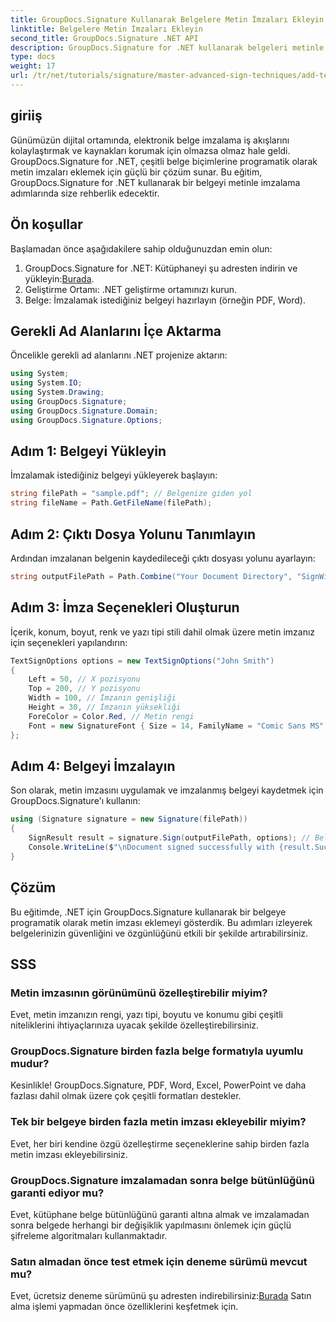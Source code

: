 ```yaml
---
title: GroupDocs.Signature Kullanarak Belgelere Metin İmzaları Ekleyin
linktitle: Belgelere Metin İmzaları Ekleyin
second_title: GroupDocs.Signature .NET API
description: GroupDocs.Signature for .NET kullanarak belgeleri metinle nasıl imzalayacağınızı öğrenin. Metin imzalarını program aracılığıyla eklemek için adım adım kılavuz.
type: docs
weight: 17
url: /tr/net/tutorials/signature/master-advanced-sign-techniques/add-text-signatures-to-documents/
---
```

## giriiş

Günümüzün dijital ortamında, elektronik belge imzalama iş akışlarını kolaylaştırmak ve kaynakları korumak için olmazsa olmaz hale geldi. GroupDocs.Signature for .NET, çeşitli belge biçimlerine programatik olarak metin imzaları eklemek için güçlü bir çözüm sunar. Bu eğitim, GroupDocs.Signature for .NET kullanarak bir belgeyi metinle imzalama adımlarında size rehberlik edecektir.

## Ön koşullar

Başlamadan önce aşağıdakilere sahip olduğunuzdan emin olun:

1. GroupDocs.Signature for .NET: Kütüphaneyi şu adresten indirin ve yükleyin:[Burada](https://releases.groupdocs.com/signature/net/).
2. Geliştirme Ortamı: .NET geliştirme ortamınızı kurun.
3. Belge: İmzalamak istediğiniz belgeyi hazırlayın (örneğin PDF, Word).

## Gerekli Ad Alanlarını İçe Aktarma

Öncelikle gerekli ad alanlarını .NET projenize aktarın:

```csharp
using System;
using System.IO;
using System.Drawing;
using GroupDocs.Signature;
using GroupDocs.Signature.Domain;
using GroupDocs.Signature.Options;
```

## Adım 1: Belgeyi Yükleyin

İmzalamak istediğiniz belgeyi yükleyerek başlayın:

```csharp
string filePath = "sample.pdf"; // Belgenize giden yol
string fileName = Path.GetFileName(filePath);
```

## Adım 2: Çıktı Dosya Yolunu Tanımlayın

Ardından imzalanan belgenin kaydedileceği çıktı dosyası yolunu ayarlayın:

```csharp
string outputFilePath = Path.Combine("Your Document Directory", "SignWithText", fileName);
```

## Adım 3: İmza Seçenekleri Oluşturun

İçerik, konum, boyut, renk ve yazı tipi stili dahil olmak üzere metin imzanız için seçenekleri yapılandırın:

```csharp
TextSignOptions options = new TextSignOptions("John Smith")
{
    Left = 50, // X pozisyonu
    Top = 200, // Y pozisyonu
    Width = 100, // İmzanın genişliği
    Height = 30, // İmzanın yüksekliği
    ForeColor = Color.Red, // Metin rengi
    Font = new SignatureFont { Size = 14, FamilyName = "Comic Sans MS" } // Yazı tipi ayarları
};
```

## Adım 4: Belgeyi İmzalayın

Son olarak, metin imzasını uygulamak ve imzalanmış belgeyi kaydetmek için GroupDocs.Signature'ı kullanın:

```csharp
using (Signature signature = new Signature(filePath))
{
    SignResult result = signature.Sign(outputFilePath, options); // Belgeyi imzala
    Console.WriteLine($"\nDocument signed successfully with {result.Succeeded.Count} signature(s).\nFile saved at {outputFilePath}.");
}
```

## Çözüm

Bu eğitimde, .NET için GroupDocs.Signature kullanarak bir belgeye programatik olarak metin imzası eklemeyi gösterdik. Bu adımları izleyerek belgelerinizin güvenliğini ve özgünlüğünü etkili bir şekilde artırabilirsiniz.

## SSS

### Metin imzasının görünümünü özelleştirebilir miyim?
Evet, metin imzanızın rengi, yazı tipi, boyutu ve konumu gibi çeşitli niteliklerini ihtiyaçlarınıza uyacak şekilde özelleştirebilirsiniz.

### GroupDocs.Signature birden fazla belge formatıyla uyumlu mudur?
Kesinlikle! GroupDocs.Signature, PDF, Word, Excel, PowerPoint ve daha fazlası dahil olmak üzere çok çeşitli formatları destekler.

### Tek bir belgeye birden fazla metin imzası ekleyebilir miyim?
Evet, her biri kendine özgü özelleştirme seçeneklerine sahip birden fazla metin imzası ekleyebilirsiniz.

### GroupDocs.Signature imzalamadan sonra belge bütünlüğünü garanti ediyor mu?
Evet, kütüphane belge bütünlüğünü garanti altına almak ve imzalamadan sonra belgede herhangi bir değişiklik yapılmasını önlemek için güçlü şifreleme algoritmaları kullanmaktadır.

### Satın almadan önce test etmek için deneme sürümü mevcut mu?
 Evet, ücretsiz deneme sürümünü şu adresten indirebilirsiniz:[Burada](https://releases.groupdocs.com/) Satın alma işlemi yapmadan önce özelliklerini keşfetmek için.
